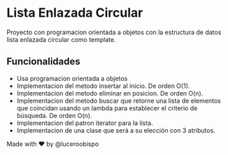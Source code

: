 # Lista Enlazada Circular

Proyecto con programacion orientada a objetos con la estructura de datos lista enlazada circular como template.

## Funcionalidades
- Usa programacion orientada a objetos
- Implementacion del metodo insertar al inicio. De orden O(1).
- Implementacion del metodo eliminar en posicion. De orden O(n).
- Implementacion del metodo buscar que retorne una lista de elementos que coincidan usando un lambda para establecer el criterio de búsqueda. De orden O(n).
- Implementacion del patron iterator para la lista.
- Implementacion de una clase que será a su elección con 3 atributos.

Made with ❤️ by @luceroobispo
